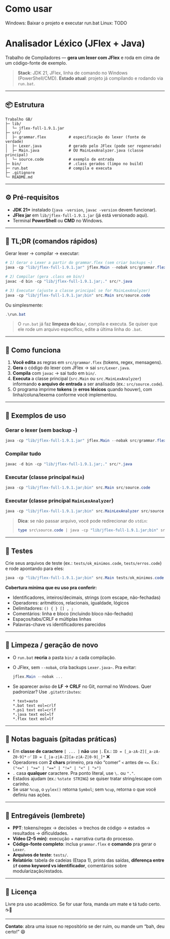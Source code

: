 # Como usar

Windows: Baixar o projeto e executar run.bat
Linux: TODO

# Analisador Léxico (JFlex + Java)

Trabalho de Compiladores — **gera um lexer com JFlex** e roda em cima de um código-fonte de exemplo.

> **Stack**: JDK 21, JFlex, linha de comando no Windows (PowerShell/CMD).
> **Estado atual**: projeto já compilando e rodando via `run.bat`.

---

## 📦 Estrutura

```
Trabalho GB/
├─ lib/
│  └─ jflex-full-1.9.1.jar
├─ src/
│  ├─ grammar.flex          # especificação do lexer (fonte de verdade)
│  ├─ Lexer.java            # gerado pelo JFlex (pode ser regenerado)
│  ├─ Main.java             # OU MainLexAnalyzer.java (classe principal)
│  └─ source.code           # exemplo de entrada
├─ bin/                     # .class gerados (limpo no build)
├─ run.bat                  # compila e executa
├─ .gitignore
└─ README.md
```

---

## ⚙️ Pré-requisitos

* **JDK 21+** instalado (`java -version`, `javac -version` devem funcionar).
* **JFlex jar** em `lib/jflex-full-1.9.1.jar` (já está versionado aqui).
* Terminal **PowerShell** ou **CMD** no Windows.

---

## 🚀 TL;DR (comandos rápidos)

Gerar lexer → compilar → executar:

```powershell
# 1) Gerar o Lexer a partir do grammar.flex (sem criar backups ~)
java -cp "lib/jflex-full-1.9.1.jar" jflex.Main --nobak src/grammar.flex

# 2) Compilar (gera .class em bin/)
javac -d bin -cp "lib/jflex-full-1.9.1.jar;." src/*.java

# 3) Executar (ajuste a classe principal se for MainLexAnalyzer)
java -cp "lib/jflex-full-1.9.1.jar;bin" src.Main src/source.code
```

Ou simplesmente:

```powershell
.\run.bat
```

> O `run.bat` já faz **limpeza do `bin/`**, compila e executa. Se quiser que ele rode um arquivo específico, edite a última linha do `.bat`.

---

## 🧩 Como funciona

1. **Você edita** as regras em `src/grammar.flex` (tokens, regex, mensagens).
2. **Gera** o código do lexer com JFlex → sai `src/Lexer.java`.
3. **Compila** com `javac` → sai tudo em `bin/`.
4. **Executa** a classe principal (`src.Main` ou `src.MainLexAnalyzer`) informando **o arquivo de entrada** a ser analisado (ex.: `src/source.code`).
5. O programa imprime **tokens** (e **erros léxicos** quando houver), com linha/coluna/lexema conforme você implementou.

---

## 📜 Exemplos de uso

### Gerar o lexer (sem backup `~`)

```powershell
java -cp "lib/jflex-full-1.9.1.jar" jflex.Main --nobak src/grammar.flex
```

### Compilar tudo

```powershell
javac -d bin -cp "lib/jflex-full-1.9.1.jar;." src/*.java
```

### Executar (classe principal `Main`)

```powershell
java -cp "lib/jflex-full-1.9.1.jar;bin" src.Main src/source.code
```

### Executar (classe principal `MainLexAnalyzer`)

```powershell
java -cp "lib/jflex-full-1.9.1.jar;bin" src.MainLexAnalyzer src/source.code
```

> **Dica**: se não passar arquivo, você pode redirecionar do `stdin`:
>
> ```powershell
> type src\source.code | java -cp "lib/jflex-full-1.9.1.jar;bin" src.Main
> ```

---

## 🧪 Testes

Crie seus arquivos de teste (ex.: `tests/ok_minimos.code`, `tests/erros.code`) e rode apontando para eles:

```powershell
java -cp "lib/jflex-full-1.9.1.jar;bin" src.Main tests/ok_minimos.code
```

**Cobertura mínima que eu uso pra conferir:**

* Identificadores, inteiros/decimais, strings (com escape, não-fechadas)
* Operadores: aritméticos, relacionais, igualdade, lógicos
* Delimitadores: `() { } [] , ;`
* Comentários: linha e bloco (incluindo bloco não-fechado)
* Espaços/tabs/CRLF e múltiplas linhas
* Palavras-chave vs identificadores parecidos

---

## 🧹 Limpeza / geração de novo

* O `run.bat` **recria** a pasta `bin/` a cada compilação.
* O JFlex, sem `--nobak`, cria backups `Lexer.java~`. Pra evitar:

  ```powershell
  jflex.Main --nobak ...
  ```
* Se aparecer aviso de **LF → CRLF** no Git, normal no Windows. Quer padronizar? Use `.gitattributes`:

  ```
  * text=auto
  *.bat text eol=crlf
  *.ps1 text eol=crlf
  *.java text eol=lf
  *.flex text eol=lf
  ```

---

## 🧠 Notas baguais (pitadas práticas)

* Em **classe de caractere** `[ ... ]` **não** use `|`. Ex.:
  `ID = [_a-zA-Z][_a-zA-Z0-9]*` ✅
  `ID = [_|a-z|A-Z][a-z|A-Z|0-9|_]*` ❌
* Operadores com **2 chars** primeiro, pra não “comer” `<` antes de `<=`.
  Ex.: `("<=" | ">=" | "==" | "!=" | "<" | ">")`
* `.` casa **qualquer** caractere. Pra ponto literal, use `\.` ou `"."`.
* Estados ajudam (ex.: `%state STRING`) se quiser tratar string/escape com carinho.
* Se usar `%cup`, o `yylex()` retorna `Symbol`; sem `%cup`, retorna o que você definiu nas ações.

---

## 🧾 Entregáveis (lembrete)

* **PPT**: tokens/regex → decisões → trechos de código → estados → resultados → dificuldades.
* **Vídeo (2–5 min)**: execução + narrativa curta do processo.
* **Código-fonte completo**: inclua `grammar.flex` e **comando** pra gerar o `Lexer`.
* **Arquivos de teste**: `tests/`.
* **Relatório**: tabela de cadeias (Etapa 1), prints das saídas, **diferença entre `if` como keyword vs identificador**, comentários sobre modularização/estados.

---

## 📄 Licença

Livre pra uso acadêmico. Se for usar fora, manda um mate e tá tudo certo. ☕️🧉

---

**Contato**: abra uma issue no repositório se der ruim, ou mande um “bah, deu certo!” 😄
